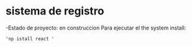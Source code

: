 <h1> sistema de registro </h1>

-Estado de proyecto: en construccion 
Para ejecutar el the system install:

    'np istall react '
